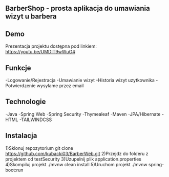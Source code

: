 ## BarberShop - prosta aplikacja do umawiania wizyt u barbera

## Demo
Prezentacja projektu dostępna pod linkiem: https://youtu.be/UMDIT9wWuG4

## Funkcje
-Logowanie/Rejestracja
-Umawianie wizyt
-Historia wizyt uzytkownika
-Potwierdzenie wysylame przez email

## Technologie
-Java
-Spring Web
-Spring Security
-Thymealeaf
-Maven
-JPA/Hibernate
-HTML
-TAILWINDCSS

## Instalacja
1)Sklonuj repozytorium
  git clone https://github.com/kubacki03/BarberWeb.git
2)Przejdz do folderu z projektem
  cd testSecurity
3)Uzupelnij plik application.properties
4)Skompiluj projekt
  ./mvnw clean install
5)Uruchom projekt
  ./mvnw spring-boot:run
